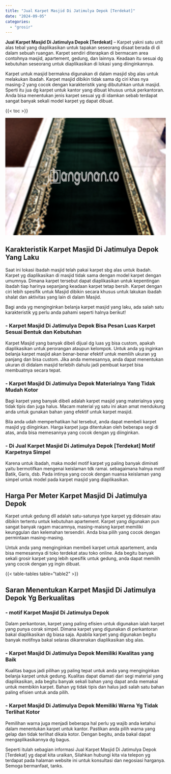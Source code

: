 ```yaml
---
title: "Jual Karpet Masjid Di Jatimulya Depok [Terdekat]"
date: "2024-09-05"
categories: 
  - "grosir"
---
```


**Jual Karpet Masjid Di Jatimulya Depok \[Terdekat\]** – Karpet yakni satu unit alas tebal yang diaplikasikan untuk tapakan seseorang disaat berada di di dalam sebuah ruangan. Karpet sendiri diterapkan di bermacam area contohnya masjid, apartement, gedung, dan lainnya. Keadaan itu sesuai dg kebutuhan seseorang untuk diaplikasikan di lokasi yang diinginkannya.

Karpet untuk masjid bermakna digunakan di dalam masjid sbg alas untuk melakukan ibadah. Karpet masjid dibikin tidak sama dg ciri khas nya masing-2 yang cocok dengan karakteristik yang dibutuhkan untuk masjid. Sperti itu jua dg karpet untuk kantor yang dibuat khusus untuk perkantoran. Anda bisa menentukan jenis karpet sesuai yg di idamkan sebab terdapat sangat banyak sekali model karpet yg dapat dibuat.

{{< toc >}}

![Jual Karpet Masjid Di Jatimulya Depok [Terdekat]](/images/grosir-karpet-murah-77.png)

## Karakteristik Karpet Masjid Di Jatimulya Depok Yang Laku

Saat ini lokasi ibadah masjid telah pakai karpet sbg alas untuk ibadah. Karpet yg diaplikasikan di masjid tidak sama dengan model karpet dengan umumnya. Dimana karpet tersebut dapat diaplikasikan untuk kepentingan ibadah tiap harinya sepanjang keadaan karpet tetap bersih. Karpet dengan ciri lebih spesifik untuk Masjid dibikin secara khusus untuk lakukan ibadah shalat dan aktivitas yang lain di dalam Masjid.

Bagi anda yg menginginkan belanja karpet masjid yang laku, ada salah satu karakteristik yg perlu anda pahami seperti halnya berikut!

### \- Karpet Masjid Di Jatimulya Depok Bisa Pesan Luas Karpet Sesuai Bentuk dan Kebutuhan

Karpet Masjid yang banyak dibeli dijual dg luas yg bisa custom, apakah diaplikasikan untuk perorangan ataupun kelompok. Untuk anda yg inginkan belanja karpet masjid akan benar-benar efektif untuk memliih ukuran yg panjang dan bisa custom. Jika anda memesannya, anda dapat menentukan ukuran di didalam masjid terlebih dahulu jadi pembuat karpet bisa membuatnya secara tepat.

### \- Karpet Masjid Di Jatimulya Depok Materialnya Yang Tidak Mudah Kotor

Bagi karpet yang banyak dibeli adalah karpet masjid yang materialnya yang tidak tipis dan juga halus. Macam material yg satu ini akan amat mendukung anda untuk gunakan bahan yang efektif untuk karpet masjid.

Bila anda udah memperhatikan hal tersebut, anda dapat membeli karpet masjid yg diinginkan. Harga karpet juga ditentukan oleh beberapa segi di atas, anda bisa memesannya yang cocok dengan yg diinginkan.

### \- Di Jual Karpet Masjid Di Jatimulya Depok \[Terdekat\] Motif Karpetnya Simpel

Karena untuk ibadah, maka model motif karpet yg paling banyak diminati yaitu bermotifkan mengenai keislaman tdk ramai. sebagaimana halnya motif Batik, Garis, dsb. Pada intinya yang cocok dengan nuansa keislaman yang simpel untuk model pada karpet masjid yang diaplikasikan.

## Harga Per Meter Karpet Masjid Di Jatimulya Depok

Karpet untuk gedung dll adalah satu-satunya type karpet yg didesain atau dibikin tertentu untuk kebutuhan apartement. Karpet yang digunakan pun sangat banyak ragam macamnya, masing-maisng karpet memiliki keunggulan dan kelemahan tersendiri. Anda bisa pilih yang cocok dengan permintaan masing-masing.

Untuk anda yang menginginkan membeli karpet untuk apartement, anda bisa memesannya di toko terdekat atau toko online. Ada begitu banyak sekali grosir karpet yang lebih spesifik untuk gedung, anda dapat memilih yang cocok dengan yg ingin dibuat.

{{< table-tables table="table2" >}}

## Saran Menentukan Karpet Masjid Di Jatimulya Depok Yg Berkualitas

### \- motif Karpet Masjid Di Jatimulya Depok

Dalam perkantoran, karpet yang paling efisien untuk digunakan ialah karpet yang punya corak simpel. Dimana karpet yang digunakan di perkantoran bakal diaplikasikan dg biasa saja. Apabila karpet yang digunakan begitu banyak motifnya bakal selaras dikarenakan diaplikasikan sbg alas.

### \- Karpet Masjid Di Jatimulya Depok Memiliki Kwalitas yang Baik

Kualitas bagus jadi pilihan yg paling tepat untuk anda yang menginginkan belanja karpet untuk gedung. Kualitas dapat diamati dari segi material yang diaplikasikan, ada begitu banyak sekali bahan yang dapat anda memakai untuk membikin karpet. Bahan yg tidak tipis dan halus jadi salah satu bahan paling efisien untuk anda pilih.

### \- Karpet Masjid Di Jatimulya Depok Memiliki Warna Yg Tidak Terlihat Kotor

Pemilihan warna juga menjadi beberapa hal perlu yg wajib anda ketahui dalam menentukan karpet untuk kantor. Pastikan anda pilih warna yang gelap dan tidak terlihat dikala kotor. Dengan begitu, anda bakal dapat mengaplikasikannya dg bagus.

Seperti itulah sebagian informasi Jual Karpet Masjid Di Jatimulya Depok \[Terdekat\] yg dapat kita uraikan, Silahkan hubungi kita via telepon yg terdapat pada halaman website ini untuk konsultasi dan negosiasi harganya. Semoga bermanfaat, tanks.
